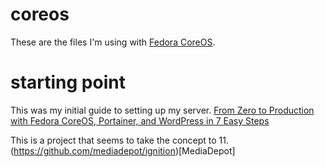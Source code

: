 # coreos

These are the files I'm using with [Fedora CoreOS](https://fedoraproject.org/coreos/).

# starting point

This was my initial guide to setting up my server. [From Zero to Production with Fedora CoreOS, Portainer, and WordPress in 7 Easy Steps](https://www.portainer.io/blog/from-zero-to-production-with-fedora-coreos-portainer-and-wordpress-in-7-easy-steps)

This is a project that seems to take the concept to 11.(https://github.com/mediadepot/ignition)[MediaDepot]
